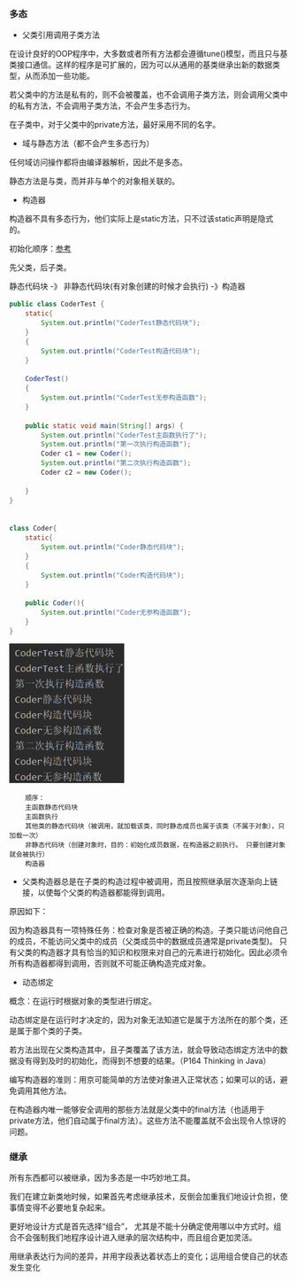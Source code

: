 ### 多态

* 父类引用调用子类方法

在设计良好的OOP程序中，大多数或者所有方法都会遵循tune()模型，而且只与基类接口通信。这样的程序是可扩展的，因为可以从通用的基类继承出新的数据类型，从而添加一些功能。

若父类中的方法是私有的，则不会被覆盖，也不会调用子类方法，则会调用父类中的私有方法，不会调用子类方法，不会产生多态行为。

在子类中，对于父类中的private方法，最好采用不同的名字。

* 域与静态方法（都不会产生多态行为）

任何域访问操作都将由编译器解析，因此不是多态。

静态方法是与类，而并非与单个的对象相关联的。

* 构造器

构造器不具有多态行为，他们实际上是static方法，只不过该static声明是隐式的。

初始化顺序：[参考](https://blog.csdn.net/Dcwjh/article/details/89049154)

先父类，后子类。

静态代码块 -》 非静态代码块(有对象创建的时候才会执行) -》构造器

```java
public class CoderTest {
    static{
        System.out.println("CoderTest静态代码块");
    }
    {
        System.out.println("CoderTest构造代码块");
    }

    CoderTest()
    {
        System.out.println("CoderTest无参构造函数");
    }

    public static void main(String[] args) {
        System.out.println("CoderTest主函数执行了");
        System.out.println("第一次执行构造函数");
        Coder c1 = new Coder();
        System.out.println("第二次执行构造函数");
        Coder c2 = new Coder();

    }
}


class Coder{
    static{
        System.out.println("Coder静态代码块");
    }
    {
        System.out.println("Coder构造代码块");
    }

    public Coder(){
        System.out.println("Coder无参构造函数");
    }
}
```
![结果](../Image/result.png)

        顺序：
        主函数静态代码块
        主函数执行
        其他类的静态代码块（被调用，就加载该类，同时静态成员也属于该类（不属于对象），只加载一次）
        非静态代码块（创建对象时，目的：初始化成员数据，在构造器之前执行。 只要创建对象就会被执行）
        构造器



* 父类构造器总是在子类的构造过程中被调用，而且按照继承层次逐渐向上链接，以使每个父类的构造器都能得到调用。

原因如下：

因为构造器具有一项特殊任务：检查对象是否被正确的构造。子类只能访问他自己的成员，不能访问父类中的成员（父类成员中的数据成员通常是private类型)。 只有父类的构造器才具有恰当的知识和权限来对自己的元素进行初始化。因此必须令所有构造器都得到调用，否则就不可能正确构造完成对象。

* 动态绑定

概念：在运行时根据对象的类型进行绑定。

动态绑定是在运行时才决定的，因为对象无法知道它是属于方法所在的那个类，还是属于那个类的子类。

若方法出现在父类构造其中，且子类覆盖了该方法，就会导致动态绑定方法中的数据没有得到及时的初始化，而得到不想要的结果。（P164 Thinking in Java）

编写构造器的准则：用京可能简单的方法使对象进入正常状态；如果可以的话，避免调用其他方法。

在构造器内唯一能够安全调用的那些方法就是父类中的final方法（也适用于private方法，他们自动属于final方法）。这些方法不能覆盖就不会出现令人惊讶的问题。

### 继承

所有东西都可以被继承，因为多态是一中巧妙地工具。

我们在建立新类地时候，如果首先考虑继承技术，反倒会加重我们地设计负担，使事情变得不必要地复杂起来。

更好地设计方式是首先选择“组合”， 尤其是不能十分确定使用哪以中方式时。组合不会强制我们地程序设计进入继承的层次结构中，而且组合更加灵活。

用继承表达行为间的差异，并用字段表达着状态上的变化；运用组合使自己的状态发生变化




